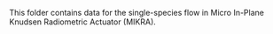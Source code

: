 This folder contains data for the single-species flow in Micro In-Plane Knudsen Radiometric Actuator (MIKRA).